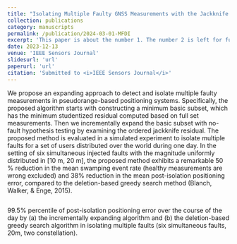 ```yaml
---
title: "Isolating Multiple Faulty GNSS Measurements with the Jackknife Residual - An Incrementally Expanding Approach"
collection: publications
category: manuscripts
permalink: /publication/2024-03-01-MFDI
excerpt: 'This paper is about the number 1. The number 2 is left for future work.'
date: 2023-12-13
venue: 'IEEE Sensors Journal'
slidesurl: 'url'
paperurl: 'url'
citation: 'Submitted to <i>IEEE Sensors Journal</i>'
---
```


We propose an expanding approach to detect and isolate multiple faulty measurements in pseudorange-based positioning systems. Specifically, the proposed algorithm starts with constructing a minimum basic subset, which has the minimum studentized residual computed based on full set measurements. Then we incrementally expand the basic subset with no-fault hypothesis testing by examining the ordered jackknife residual. The proposed method is evaluated in a simulated experiment to isolate multiple faults for a set of users distributed over the world during one day. In the setting of six simultaneous injected faults with the magnitude uniformly distributed in [10 m, 20 m], the proposed method exhibits a remarkable 50 % reduction in the mean swamping event rate (healthy measurements are wrong excluded) and 38% reduction in the mean post-isolation positioning error, compared to the deletion-based greedy search method (Blanch, Walker, & Enge, 2015).

<span class="image fit"><img src="{{ 'assets/images/MFDI_compare.jpg' | relative_url }}" alt="" /></span>

99.5% percentile of post-isolation positioning error over the course of the day by (a) the incrementally expanding algorithm and (b) the deletion-based greedy search algorithm in isolating multiple faults (six simultaneous faults, 20m, two constellation).